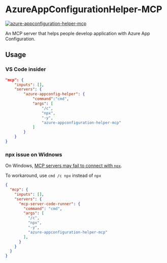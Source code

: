 # AzureAppConfigurationHelper-MCP

[![azure-appconfiguration-helper-mcp](https://img.shields.io/npm/v/azure-appconfiguration-helper-mcp?label=azure-appconfiguration-helper-mcp)](https://www.npmjs.com/package/azure-appconfiguration-helper-mcp)

An MCP server that helps people develop application with Azure App Configuration.

## Usage

### VS Code insider

```json
"mcp": {
    "inputs": [],
    "servers": {
        "azure-appconfig-helper": {
            "command":"cmd", 
            "args": [
                "/c",
                "npx",
                "-y",
                "azure-appconfiguration-helper-mcp"
            ]
        }
    }
}
```

### npx issue on Widnows

On Windows, [MCP servers may fail to connect with `npx`](https://github.com/modelcontextprotocol/servers/issues/40).

To workaround, use `cmd /c npx` instead of `npx`

```json
{
  "mcp": {
    "inputs": [],
    "servers": {
      "mcp-server-code-runner": {
        "command": "cmd",
        "args": [
          "/c",
          "npx",
          "-y",
          "azure-appconfiguration-helper-mcp"
        ],
      }
    }
  }
}
```